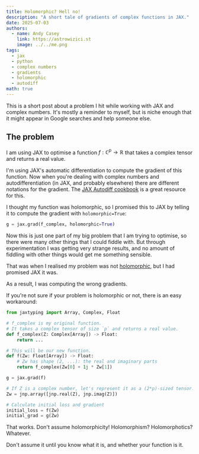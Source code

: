 ```yaml
---
title: Holomorphic? Hell no!
description: "A short tale of gradients of complex functions in JAX."
date: 2025-07-03
authors:
  - name: Andy Casey
    link: https://astrowizici.st
    image: ../../me.png
tags:
  - jax
  - python
  - complex numbers
  - gradients
  - holomorphic
  - autodiff
math: true
---
```


This is a short post about a problem I hit while working with JAX and complex numbers. It's mostly a reminder to myself, but is niche enough that it might appear in Google searches and help someone else.

## The problem

I am using JAX to optimise a function $f: \mathbb{C}^{p} \to \mathbb{R}$ that takes a complex tensor and returns a real value.

I'm using JAX's automatic differentiation to compute the gradient of this function. Now when you're dealing with complex numbers and autodifferentiation (in JAX, and probably elsewhere) there are different notations for the gradient. The [JAX Autodiff cookbook](https://jax.readthedocs.io/en/latest/notebooks/autodiff_cookbook.html#Complex-Differentiation) is a great resource for this.

I thought my function was holomorphic, so I promised this to JAX by telling it to compute the gradient with `holomorphic=True`:
```python
g = jax.grad(f_complex, holomorphic=True)
```

Now this is just one part of my big problem that I am trying to optimise, so there were many other things that I could fiddle with. But through experimentation I was getting very strange results, and no amount of fiddling with other things would get me something sensible.

That was when I realised my problem was not [holomorphic](https://en.wikipedia.org/wiki/Holomorphic_function), but I had promised JAX it was. 

As a result, I was computing the wrong gradients.

If you're not sure if your problem is holomorphic or not, there is an easy workaround:
```python
from jaxtyping import Array, Complex, Float

# f_complex is my original function.
# It takes a complex tensor of size `p` and returns a real value. 
def f_complex(Z: Complex[Array]) -> Float:
    return ...

# This will be our new function.
def f(Zw: Float[Array]) -> Float:
    # Zw has shape (2, ...): the real and imaginary parts
    return f_complex(Zw[0] + 1j * Zw[1])

g = jax.grad(f)

# If Z is a complex number, let's represent it as a (2*p)-sized tensor.
Zw = jnp.array([jnp.real(Z), jnp.imag(Z)])

# Calculate initial loss and gradient
initial_loss = f(Zw)
initial_grad = g(Zw)
```

That works. Don't assume holomorphicity! Holomorphism? Holomorphotics? Whatever.

Don't assume it until you know what it is, and whether your function is it.
